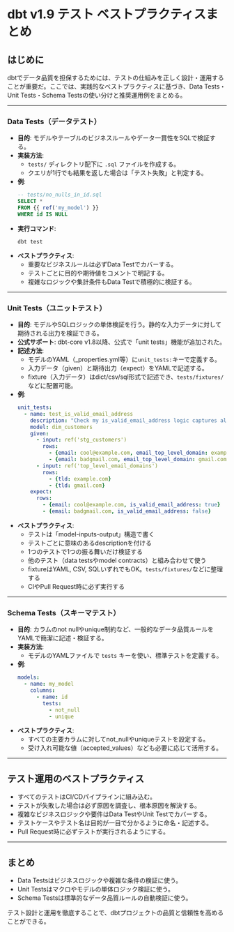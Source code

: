 # dbt v1.9 テスト ベストプラクティスまとめ

## はじめに

dbtでデータ品質を担保するためには、テストの仕組みを正しく設計・運用することが重要だ。ここでは、実践的なベストプラクティスに基づき、Data Tests・Unit Tests・Schema Testsの使い分けと推奨運用例をまとめる。

---

### Data Tests（データテスト）

- **目的**: モデルやテーブルのビジネスルールやデータ一貫性をSQLで検証する。
- **実装方法**:
  - `tests/` ディレクトリ配下に `.sql` ファイルを作成する。
  - クエリが1行でも結果を返した場合は「テスト失敗」と判定する。
- **例**:
    ```sql
    -- tests/no_nulls_in_id.sql
    SELECT *
    FROM {{ ref('my_model') }}
    WHERE id IS NULL
    ```
- **実行コマンド**:
  ```
  dbt test
  ```
- **ベストプラクティス**:
  - 重要なビジネスルールは必ずData Testでカバーする。
  - テストごとに目的や期待値をコメントで明記する。
  - 複雑なロジックや集計条件もData Testで積極的に検証する。

---

### Unit Tests（ユニットテスト）

- **目的**: モデルやSQLロジックの単体検証を行う。静的な入力データに対して期待される出力を検証できる。
- **公式サポート**: dbt-core v1.8以降、公式で「unit tests」機能が追加された。
- **記述方法**:
  - モデルのYAML（_properties.yml等）に`unit_tests:`キーで定義する。
  - 入力データ（given）と期待出力（expect）をYAMLで記述する。
  - fixture（入力データ）はdict/csv/sql形式で記述でき、`tests/fixtures/`などに配置可能。
- **例**:
    ```yaml
    unit_tests:
      - name: test_is_valid_email_address
        description: "Check my is_valid_email_address logic captures all known edge cases"
        model: dim_customers
        given:
          - input: ref('stg_customers')
            rows:
              - {email: cool@example.com, email_top_level_domain: example.com}
              - {email: badgmail.com, email_top_level_domain: gmail.com}
          - input: ref('top_level_email_domains')
            rows:
              - {tld: example.com}
              - {tld: gmail.com}
        expect:
          rows:
            - {email: cool@example.com, is_valid_email_address: true}
            - {email: badgmail.com, is_valid_email_address: false}
    ```
- **ベストプラクティス**:
  - テストは「model-inputs-output」構造で書く
  - テストごとに意味のあるdescriptionを付ける
  - 1つのテストで1つの振る舞いだけ検証する
  - 他のテスト（data testsやmodel contracts）と組み合わせて使う
  - fixtureはYAML, CSV, SQLいずれでもOK。`tests/fixtures/`などに整理する
  - CIやPull Request時に必ず実行する

---

### Schema Tests（スキーマテスト）

- **目的**: カラムのnot nullやunique制約など、一般的なデータ品質ルールをYAMLで簡潔に記述・検証する。
- **実装方法**:
  - モデルのYAMLファイルで `tests` キーを使い、標準テストを定義する。
- **例**:
    ```yaml
    models:
      - name: my_model
        columns:
          - name: id
            tests:
              - not_null
              - unique
    ```
- **ベストプラクティス**:
  - すべての主要カラムに対してnot_nullやuniqueテストを設定する。
  - 受け入れ可能な値（accepted_values）なども必要に応じて活用する。

---

## テスト運用のベストプラクティス

- すべてのテストはCI/CDパイプラインに組み込む。
- テストが失敗した場合は必ず原因を調査し、根本原因を解決する。
- 複雑なビジネスロジックや要件はData TestやUnit Testでカバーする。
- テストケースやテスト名は目的が一目で分かるように命名・記述する。
- Pull Request時に必ずテストが実行されるようにする。

---

## まとめ

- Data Testsはビジネスロジックや複雑な条件の検証に使う。
- Unit Testsはマクロやモデルの単体ロジック検証に使う。
- Schema Testsは標準的なデータ品質ルールの自動検証に使う。

テスト設計と運用を徹底することで、dbtプロジェクトの品質と信頼性を高めることができる。
